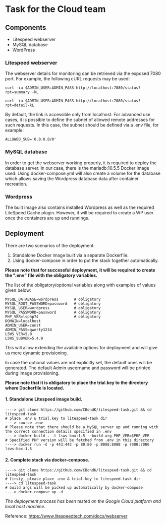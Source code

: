 # Task for the Cloud team


## Components
  - Litespeed webserver
  - MySQL database
  - WordPress

### Litespeed webserver

The webserver details for monitoring can be retrieved via the exposed 7080 port. For example, the following cURL requests may be used:
```
curl -iu $ADMIN_USER:ADMIN_PASS http://localhost:7080/status?rpt=summary -kL

curl -iu $ADMIN_USER:ADMIN_PASS http://localhost:7080/status?rpt=detail-kL
```

By default, the link is accessible only from localhost. For advanced use cases, it is possible to define the subnet of allowed remote addresses for such requests. In this case, the subnet should be defined via a .env file, for example:
```
ALLOWED_SUB='0.0.0.0/0'
```

### MySQL database
In order to get the webserver working properly, it is required to deploy the database server. In our case, there is the mariadb:10.5.5 Docker image used. Using docker-compose.yml will also create a volume for the database which allows saving the Wordpress database data after container recreation.

### Wordpress

The built image also contains installed Wordpress as well as the required LiteSpeed Cache plugin. However, it will be required to create a WP user once the containers are up and runnings.

## Deployment

There are two scenarios of the deployment:

1. Standalone Docker image built via a separate Dockerfile.
2. Using docker-compose in order to put the stack together automatically.

__Please note that for successful deployment, it will be required to create the ".env" file with the obligatory variables.__

The list of the obligatory/optional variables along with examples of values given below:
```
MYSQL_DATABASE=wordpress       # obligatory
MYSQL_ROOT_PASSWORD=password   # obligatory
MYSQL_USER=wordpress           # obligatory
MYSQL_PASSWORD=password        # obligatory
PHP_VER=lsphp74                # obligatory
DOMAIN=localhost
ADMIN_USER=const
ADMIN_PASS=qwerty1234
LSWS_VER=5.0
LSWS_SUBVER=5.4.9
```

This will allow extending the available options for deployment and will give us more dynamic provisioning.

In case the optional values are not explicitly set, the default ones will be generated. The default Admin useername and password will be printed during image provisioning.

____Please note that it is obligatory to place the trial.key to the directory where Dockerfile is located.____

#### 1. Standalone Litespeed image build.

```
----> git clone https://github.com/CBondK/litespeed-task.git && cd litespeed-task
# place .env & trial.key to litespeed-task dir
----> source .env
# Please note that there should be a MySQL server up and running with the correct connection details specified in .env
----> docker build . -t lsws-box:1.5 --build-arg PHP_VER=$PHP_VER
# Specified PHP version will be fetched from .env in this directory
----> docker run -d -p 443:443 -p 80:80 -p 8088:8088 -p 7080:7080  lsws-box:1.5
```

#### 2. Complete stack via docker-compose.

```
----> git clone https://github.com/CBondK/litespeed-task.git && cd litespeed-task
# firsty, please place .env & trial.key to litespeed-task dir 
----> cd litespeed-task 
# build args will be picked up automatically by docker-compose
----> docker-compose up -d
```


*The deployment process has been tested on the Google Cloud platform and local host machine.*

Reference: https://www.litespeedtech.com/docs/webserver
